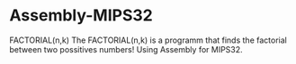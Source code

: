 # Assembly-MIPS32
FACTORIAL(n,k)
The FACTORIAL(n,k) is a programm that finds the factorial between two possitives numbers!
Using Assembly for MIPS32.
